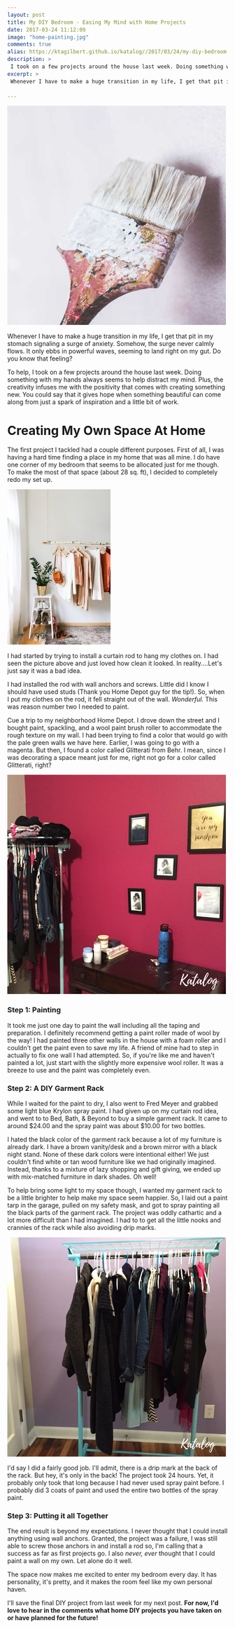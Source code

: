 ```yaml
---
layout: post
title: My DIY Bedroom - Easing My Mind with Home Projects
date: 2017-03-24 11:12:09
image: "home-painting.jpg"
comments: true
alias: https://ktagilbert.github.io/katalog//2017/03/24/my-diy-bedroom.html
description: >
 I took on a few projects around the house last week. Doing something with my hands always seems to help distract my mind.
excerpt: >
 Whenever I have to make a huge transition in my life, I get that pit in my stomach signaling a surge of anxiety. Somehow, the surge never calmly flows. It only ebbs in powerful waves, seeming to land right on my gut. Do you know that feeling?

---
```


![My DIY Bedroom](/assets/home-painting.jpg)

Whenever I have to make a huge transition in my life, I get that pit in my stomach signaling a surge of anxiety. Somehow, the surge never calmly flows. It only ebbs in powerful waves, seeming to land right on my gut. Do you know that feeling?

To help, I took on a few projects around the house last week. Doing something with my hands always seems to help distract my mind. Plus, the creativity infuses me with the positivity that comes with creating something new. You could say that it gives hope when something beautiful can come along from just a spark of inspiration and a little bit of work.

# Creating My Own Space At Home

The first project I tackled had a couple different purposes. First of all, I was having a hard time finding a place in my home that was all mine. I do have one corner of my bedroom that seems to be allocated just for me though. To make the most of that space (about 28 sq. ft), I decided to completely redo my set up.

![DIY garment rack](/assets/closet-idea.jpg)

I had started by trying to install a curtain rod to hang my clothes on. I had seen the picture above and just loved how clean it looked. In reality....Let's just say it was a bad idea.

I had installed the rod with wall anchors and screws. Little did I know I should have used studs (Thank you Home Depot guy for the tip!). So, when I put my clothes on the rod, it fell straight out of the wall. *Wonderful.* This was reason number two I needed to paint.

Cue a trip to my neighborhood Home Depot. I drove down the street and I bought paint, spackling, and a wool paint brush roller to accommodate the rough texture on my wall. I had been trying to find a color that would go with the pale green walls we have here. Earlier, I was going to go with a magenta. But then, I found a color called Glitterati from Behr. I mean, since I was decorating a space meant just for me, right not go for a color called Glitterati, right?

![Glitterati by Behr](/assets/painted-wall.png)

### Step 1: Painting

It took me just one day to paint the wall including all the taping and preparation. I definitely recommend getting a paint roller made of wool by the way! I had painted three other walls in the house with a foam roller and I couldn't get the paint even to save my life. A friend of mine had to step in actually to fix one wall I had attempted. So, if you're like me and haven't painted a lot, just start with the slightly more expensive wool roller. It was a breeze to use and the paint was completely even.

### Step 2: A DIY Garment Rack

While I waited for the paint to dry, I also went to Fred Meyer and grabbed some light blue Krylon spray paint. I had given up on my curtain rod idea, and went to to Bed, Bath, & Beyond to buy a simple garment rack. It came to around $24.00 and the spray paint was about $10.00 for two bottles.

I hated the black color of the garment rack because a lot of my furniture is already dark. I have a brown vanity/desk and a brown mirror with a black night stand. None of these dark colors were intentional either! We just couldn't find white or tan wood furniture like we had originally imagined. Instead, thanks to a mixture of lazy shopping and gift giving, we ended up with mix-matched furniture in dark shades. Oh well!

To help bring some light to my space though, I wanted my garment rack to be a little brighter to help make my space seem happier. So, I laid out a paint tarp in the garage, pulled on my safety mask, and got to spray painting all the black parts of the garment rack. The project was oddly cathartic and a lot more difficult than I had imagined. I had to to get all the little nooks and crannies of the rack while also avoiding drip marks.

![DIY garment rack](/assets/garment-rack.png)

I'd say I did a fairly good job. I'll admit, there is a drip mark at the back of the rack. But hey, it's only in the back! The project took 24 hours. Yet, it probably only took that long because I had never used spray paint before. I probably did 3 coats of paint and used the entire two bottles of the spray paint.

### Step 3: Putting it all Together

The end result is beyond my expectations. I never thought that I could install anything using wall anchors. Granted, the project was a failure, I was still able to screw those anchors in and install a rod so, I'm calling that a success as far as first projects go. I also *never, ever* thought that I could paint a wall on my own. Let alone do it well.

The space now makes me excited to enter my bedroom every day. It has personality, it's pretty, and it makes the room feel like my own personal haven.

I'll save the final DIY project from last week for my next post. **For now, I'd love to hear in the comments what home DIY projects you have taken on or have planned for the future!**
